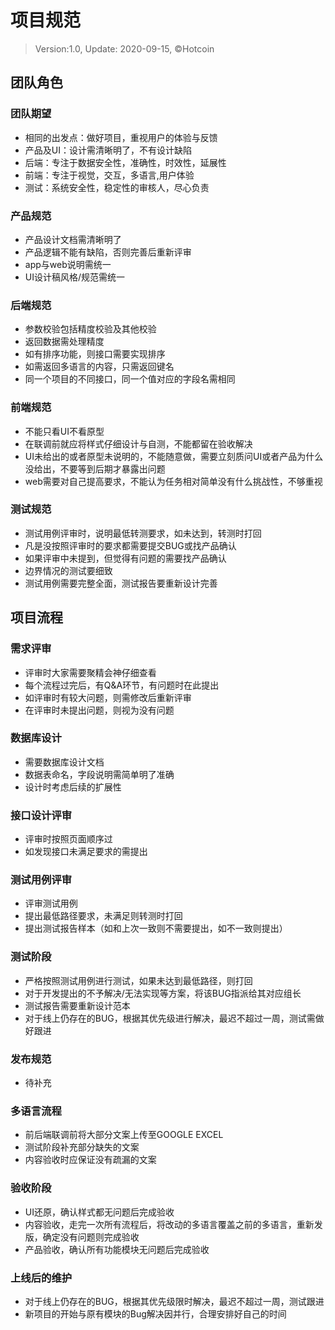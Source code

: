 # 项目规范
> Version:1.0, Update: 2020-09-15, ©️Hotcoin


## 团队角色
### 团队期望

* 相同的出发点：做好项目，重视用户的体验与反馈
* 产品及UI：设计需清晰明了，不有设计缺陷
* 后端：专注于数据安全性，准确性，时效性，延展性
* 前端：专注于视觉，交互，多语言,用户体验
* 测试：系统安全性，稳定性的审核人，尽心负责

### 产品规范

* 产品设计文档需清晰明了
* 产品逻辑不能有缺陷，否则完善后重新评审
* app与web说明需统一
* UI设计稿风格/规范需统一

### 后端规范

* 参数校验包括精度校验及其他校验
* 返回数据需处理精度
* 如有排序功能，则接口需要实现排序
* 如需返回多语言的内容，只需返回键名
* 同一个项目的不同接口，同一个值对应的字段名需相同

### 前端规范

* 不能只看UI不看原型
* 在联调前就应将样式仔细设计与自测，不能都留在验收解决
* UI未给出的或者原型未说明的，不能随意做，需要立刻质问UI或者产品为什么没给出，不要等到后期才暴露出问题
* web需要对自己提高要求，不能认为任务相对简单没有什么挑战性，不够重视

### 测试规范

* 测试用例评审时，说明最低转测要求，如未达到，转测时打回
* 凡是没按照评审时的要求都需要提交BUG或找产品确认
* 如果评审中未提到，但觉得有问题的需要找产品确认
* 边界情况的测试要细致
* 测试用例需要完整全面，测试报告要重新设计完善

## 项目流程
### 需求评审

* 评审时大家需要聚精会神仔细查看
* 每个流程过完后，有Q&A环节，有问题时在此提出
* 如评审时有较大问题，则需修改后重新评审
* 在评审时未提出问题，则视为没有问题

### 数据库设计

* 需要数据库设计文档
* 数据表命名，字段说明需简单明了准确
* 设计时考虑后续的扩展性

### 接口设计评审

* 评审时按照页面顺序过
* 如发现接口未满足要求的需提出

### 测试用例评审

* 评审测试用例
* 提出最低路径要求，未满足则转测时打回
* 提出测试报告样本（如和上次一致则不需要提出，如不一致则提出）

### 测试阶段
* 严格按照测试用例进行测试，如果未达到最低路径，则打回
* 对于开发提出的不予解决/无法实现等方案，将该BUG指派给其对应组长
* 测试报告需要重新设计范本
* 对于线上仍存在的BUG，根据其优先级进行解决，最迟不超过一周，测试需做好跟进

### 发布规范
* 待补充 

### 多语言流程
* 前后端联调前将大部分文案上传至GOOGLE EXCEL
* 测试阶段补充部分缺失的文案
* 内容验收时应保证没有疏漏的文案

### 验收阶段
* UI还原，确认样式都无问题后完成验收
* 内容验收，走完一次所有流程后，将改动的多语言覆盖之前的多语言，重新发版，确定没有问题则完成验收
* 产品验收，确认所有功能模块无问题后完成验收

### 上线后的维护
* 对于线上仍存在的BUG，根据其优先级限时解决，最迟不超过一周，测试跟进
* 新项目的开始与原有模块的Bug解决因并行，合理安排好自己的时间

